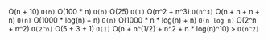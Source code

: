
O(n + 10) `O(n)`
O(100 * n) `O(n)`
O(25)  `O(1)`
O(n^2 + n^3) `O(n^3)`
O(n + n + n + n) `O(n)`
O(1000 * log(n) + n) `O(n)`
O(1000 * n * log(n) + n) `O(n log n)`
O(2^n + n^2) `O(2^n)`
O(5 + 3 + 1)  `O(1)`
O(n + n^(1/2) + n^2 + n * log(n)^10) > `O(n^2)`
